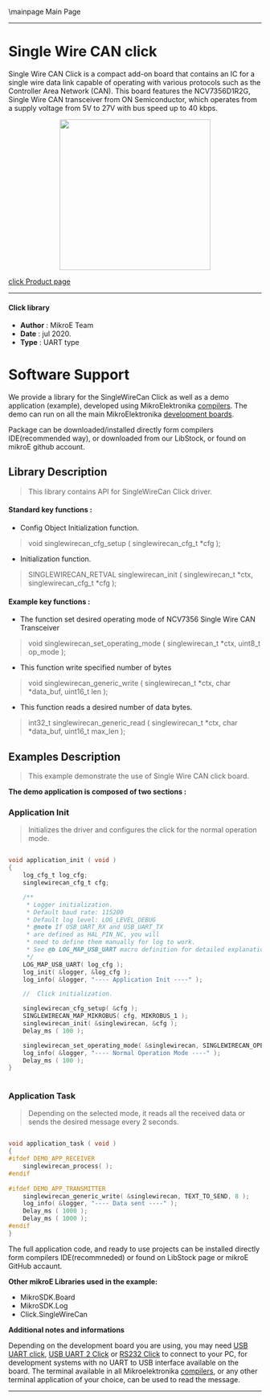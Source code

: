 \mainpage Main Page
 
---
# Single Wire CAN click

Single Wire CAN Click is a compact add-on board that contains an IC for a single wire data link capable of operating with various protocols such as the Controller Area Network (CAN). This board features the NCV7356D1R2G, Single Wire CAN transceiver from ON Semiconductor, which operates from a supply voltage from 5V to 27V with bus speed up to 40 kbps. 

<p align="center">
  <img src="https://download.mikroe.com/images/click_for_ide/singlewirecan_click.png" height=300px>
</p>

[click Product page](https://www.mikroe.com/single-wire-can-click)

---


#### Click library 

- **Author**        : MikroE Team
- **Date**          : jul 2020.
- **Type**          : UART type


# Software Support

We provide a library for the SingleWireCan Click 
as well as a demo application (example), developed using MikroElektronika 
[compilers](https://shop.mikroe.com/compilers). 
The demo can run on all the main MikroElektronika [development boards](https://shop.mikroe.com/development-boards).

Package can be downloaded/installed directly form compilers IDE(recommended way), or downloaded from our LibStock, or found on mikroE github account. 

## Library Description

> This library contains API for SingleWireCan Click driver.

#### Standard key functions :

- Config Object Initialization function.
> void singlewirecan_cfg_setup ( singlewirecan_cfg_t *cfg ); 
 
- Initialization function.
> SINGLEWIRECAN_RETVAL singlewirecan_init ( singlewirecan_t *ctx, singlewirecan_cfg_t *cfg );


#### Example key functions :

- The function set desired operating mode of NCV7356 Single Wire CAN Transceiver
> void singlewirecan_set_operating_mode ( singlewirecan_t *ctx, uint8_t op_mode );
 
- This function write specified number of bytes
> void singlewirecan_generic_write ( singlewirecan_t *ctx, char *data_buf, uint16_t len );

- This function reads a desired number of data bytes.
> int32_t singlewirecan_generic_read ( singlewirecan_t *ctx, char *data_buf, uint16_t max_len );

## Examples Description

> This example demonstrate the use of Single Wire CAN click board.

**The demo application is composed of two sections :**

### Application Init 

> Initializes the driver and configures the click for the normal operation mode.

```c

void application_init ( void )
{
    log_cfg_t log_cfg;
    singlewirecan_cfg_t cfg;

    /** 
     * Logger initialization.
     * Default baud rate: 115200
     * Default log level: LOG_LEVEL_DEBUG
     * @note If USB_UART_RX and USB_UART_TX 
     * are defined as HAL_PIN_NC, you will 
     * need to define them manually for log to work. 
     * See @b LOG_MAP_USB_UART macro definition for detailed explanation.
     */
    LOG_MAP_USB_UART( log_cfg );
    log_init( &logger, &log_cfg );
    log_info( &logger, "---- Application Init ----" );

    //  Click initialization.

    singlewirecan_cfg_setup( &cfg );
    SINGLEWIRECAN_MAP_MIKROBUS( cfg, MIKROBUS_1 );
    singlewirecan_init( &singlewirecan, &cfg );
    Delay_ms ( 100 );

    singlewirecan_set_operating_mode( &singlewirecan, SINGLEWIRECAN_OPERATING_MODE_NORMAL );
    log_info( &logger, "---- Normal Operation Mode ----" );
    Delay_ms ( 100 );
}
  
```

### Application Task

> Depending on the selected mode, it reads all the received data or sends the desired message every 2 seconds.

```c

void application_task ( void )
{
#ifdef DEMO_APP_RECEIVER
    singlewirecan_process( );
#endif    
    
#ifdef DEMO_APP_TRANSMITTER
    singlewirecan_generic_write( &singlewirecan, TEXT_TO_SEND, 8 );
    log_info( &logger, "---- Data sent ----" );
    Delay_ms ( 1000 );
    Delay_ms ( 1000 );
#endif    
} 

```

The full application code, and ready to use projects can be  installed directly form compilers IDE(recommneded) or found on LibStock page or mikroE GitHub accaunt.

**Other mikroE Libraries used in the example:** 

- MikroSDK.Board
- MikroSDK.Log
- Click.SingleWireCan

**Additional notes and informations**

Depending on the development board you are using, you may need 
[USB UART click](https://shop.mikroe.com/usb-uart-click), 
[USB UART 2 Click](https://shop.mikroe.com/usb-uart-2-click) or 
[RS232 Click](https://shop.mikroe.com/rs232-click) to connect to your PC, for 
development systems with no UART to USB interface available on the board. The 
terminal available in all Mikroelektronika 
[compilers](https://shop.mikroe.com/compilers), or any other terminal application 
of your choice, can be used to read the message.



---
